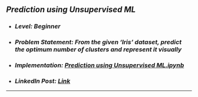 ## _Prediction using  Unsupervised ML_
* ### _Level: Beginner_
* ### _Problem Statement: From the given ‘Iris’ dataset, predict the optimum number of clusters and represent it visually_
* ### _Implementation: [Prediction using Unsupervised ML.ipynb](https://github.com/sansuthi/Data-Science-The-Sparks-Foundation/blob/main/TASK%20%232/Task%20%232%20Prediction%20using%20Unsupervised%20ML.ipynb)_
* ### _LinkedIn Post: [Link](https://www.linkedin.com/posts/sansuthi_gripjune21-internship-thesparksfoundation-activity-6808070229910982656-Aq_I)_
---
